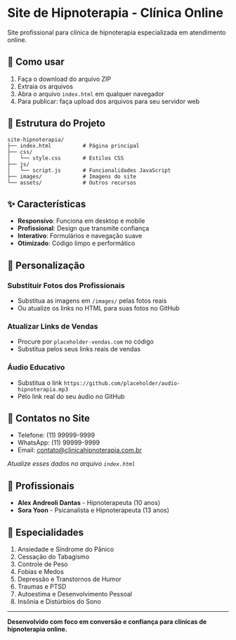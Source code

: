 # Site de Hipnoterapia - Clínica Online

Site profissional para clínica de hipnoterapia especializada em atendimento online.

## 🚀 Como usar

1. Faça o download do arquivo ZIP
2. Extraia os arquivos
3. Abra o arquivo `index.html` em qualquer navegador
4. Para publicar: faça upload dos arquivos para seu servidor web

## 📁 Estrutura do Projeto

```
site-hipnoterapia/
├── index.html          # Página principal
├── css/
│   └── style.css       # Estilos CSS
├── js/
│   └── script.js       # Funcionalidades JavaScript
├── images/             # Imagens do site
└── assets/             # Outros recursos
```

## ✨ Características

- **Responsivo**: Funciona em desktop e mobile
- **Profissional**: Design que transmite confiança
- **Interativo**: Formulários e navegação suave
- **Otimizado**: Código limpo e performático

## 🔧 Personalização

### Substituir Fotos dos Profissionais
- Substitua as imagens em `/images/` pelas fotos reais
- Ou atualize os links no HTML para suas fotos no GitHub

### Atualizar Links de Vendas
- Procure por `placeholder-vendas.com` no código
- Substitua pelos seus links reais de vendas

### Áudio Educativo
- Substitua o link `https://github.com/placeholder/audio-hipnoterapia.mp3`
- Pelo link real do seu áudio no GitHub

## 📱 Contatos no Site

- Telefone: (11) 99999-9999
- WhatsApp: (11) 99999-9999  
- Email: contato@clinicahipnoterapia.com.br

*Atualize esses dados no arquivo `index.html`*

## 🎯 Profissionais

- **Alex Andreoli Dantas** - Hipnoterapeuta (10 anos)
- **Sora Yoon** - Psicanalista e Hipnoterapeuta (13 anos)

## 💼 Especialidades

1. Ansiedade e Síndrome do Pânico
2. Cessação do Tabagismo
3. Controle de Peso
4. Fobias e Medos
5. Depressão e Transtornos de Humor
6. Traumas e PTSD
7. Autoestima e Desenvolvimento Pessoal
8. Insônia e Distúrbios do Sono

---

**Desenvolvido com foco em conversão e confiança para clínicas de hipnoterapia online.**

